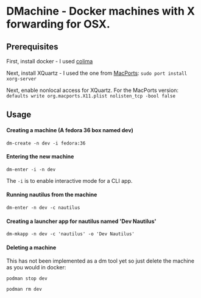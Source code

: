 # DMachine - Docker machines with X forwarding for OSX.


## Prerequisites

First, install docker - I used [colima](https://github.com/abiosoft/colima/)

Next, install XQuartz - I used the one from [MacPorts](https://ports.macports.org/port/xorg-server/): `sudo port install xorg-server`

Next, enable nonlocal access for XQuartz. For the MacPorts version: `defaults write org.macports.X11.plist nolisten_tcp -bool false`

## Usage

#### Creating a machine (A fedora 36 box named dev)

`dm-create -n dev -i fedora:36`

#### Entering the new machine

`dm-enter -i -n dev`

The `-i` is to enable interactive mode for a CLI app.

#### Running nautilus from the machine

`dm-enter -n dev -c nautilus`

#### Creating a launcher app for nautilus named 'Dev Nautilus'

`dm-mkapp -n dev -c 'nautilus' -o 'Dev Nautilus'`

#### Deleting a machine

This has not been implemented as a dm tool yet so just delete the machine as you would in docker:

`podman stop dev`

`podman rm dev`
